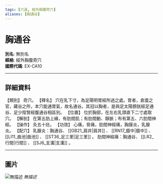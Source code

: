 ```yaml
---
tags: [穴道, 經外胸腹奇穴]
aliases: [胸通谷]
---
```


# 胸通谷

**別名**: 無別名  
**經絡**: 經外胸腹奇穴  
**國際代碼**: EX-CA10  

---

## 詳細資料
【類別】
奇穴。
【釋名】
穴在乳下寸，為足陽明胃經所過之處。胃者，倉廩之官，藏谷之所，本穴能通胃氣，故名通谷。其冠以胸者，是與足太陽膀胱經足通谷、足少陰腎經腹通谷相區別。
【位置】
位於胸部，在左右乳頭直下二寸處取穴。
【解剖】
在第五肋上緣，有肋間肌；有肋間動、靜脈；布有第五、六肋間神經。
【操作】
灸五十壯。
【功效】
心痛，脅痛，肋間神經痛，胸膜炎，乳腺炎。
【配穴】
乳腺炎：胸通谷、 [[GB21_肩井|肩井]] 、 [[RN17_膻中|膻中]] 、 [[LI11_曲池|曲池]] 、 [[ST36_足三里|足三里]] 。
肋間神經痛：胸通谷、 [[LR2_行間|行間]] 、 [[SJ6_支溝|支溝]] 。

---

## 圖片
![無描述](https://yibian.hopto.org/pic/shu16/512.gif)
_無描述_

